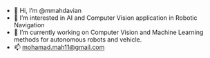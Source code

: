 - 👋 Hi, I’m @mmahdavian
- 👀 I’m interested in AI and Computer Vision application in Robotic Navigation
- 🌱 I’m currently working on Computer Vision and Machine Learning methods for autonomous robots and vehicle.
- 📫 mohamad.mah11@gmail.com

<!---
mmahdavian/mmahdavian is a ✨ special ✨ repository because its `README.md` (this file) appears on your GitHub profile.
You can click the Preview link to take a look at your changes.
--->
